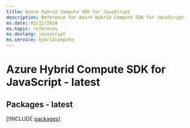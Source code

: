 ```yaml
---
title: Azure Hybrid Compute SDK for JavaScript
description: Reference for Azure Hybrid Compute SDK for JavaScript
ms.date: 03/22/2024
ms.topic: reference
ms.devlang: javascript
ms.service: hybridcompute
---
```

# Azure Hybrid Compute SDK for JavaScript - latest
## Packages - latest
[!INCLUDE [packages](hybrid-compute-index.md)]